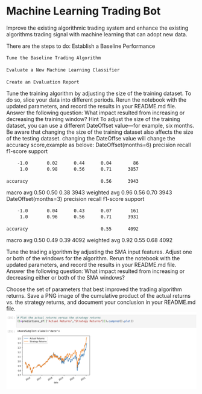 # Machine Learning Trading Bot
Improve the existing algorithmic trading system and enhance the existing algorithms trading signal with machine learning that can adopt new data.

There are the steps to do:
    Establish a Baseline Performance

    Tune the Baseline Trading Algorithm

    Evaluate a New Machine Learning Classifier

    Create an Evaluation Report
Tune the training algorithm by adjusting the size of the training dataset. To do so, slice your data into different periods. Rerun the notebook with the updated parameters, and record the results in your README.md file. Answer the following question: What impact resulted from increasing or decreasing the training window?
Hint To adjust the size of the training dataset, you can use a different DateOffset value—for example, six months. Be aware that changing the size of the training dataset also affects the size of the testing dataset.
changing the DateOffse value will change the accuracy score,example as belove:
DateOffset(months=6)
              precision    recall  f1-score   support

        -1.0       0.02      0.44      0.04        86
         1.0       0.98      0.56      0.71      3857

    accuracy                           0.56      3943
   macro avg       0.50      0.50      0.38      3943
weighted avg       0.96      0.56      0.70      3943
DateOffset(months=3)
       precision    recall  f1-score   support

        -1.0       0.04      0.43      0.07       161
         1.0       0.96      0.56      0.71      3931

    accuracy                           0.55      4092
   macro avg       0.50      0.49      0.39      4092
weighted avg       0.92      0.55      0.68      4092



Tune the trading algorithm by adjusting the SMA input features. Adjust one or both of the windows for the algorithm. Rerun the notebook with the updated parameters, and record the results in your README.md file. Answer the following question: What impact resulted from increasing or decreasing either or both of the SMA windows?


Choose the set of parameters that best improved the trading algorithm returns. Save a PNG image of the cumulative product of the actual returns vs. the strategy returns, and document your conclusion in your README.md file.
![cumulative returns](graph.png)


